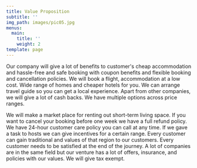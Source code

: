 ```yaml
---
title: Value Proposition
subtitle: ''
img_path: images/pic05.jpg
menus:
  main:
    title: ''
    weight: 2
template: page
---
```

Our company will give a lot of benefits to customer's cheap accommodation and hassle-free and safe booking with coupon benefits and flexible booking and cancellation policies. We will book a flight, accommodation at a low cost. Wide range of homes and cheaper hotels for you. We can arrange travel guide so you can get a local experience. Apart from other companies, we will give a lot of cash backs. We have multiple options across price ranges.

 We will make a market place for renting out short-term living space. If you want to cancel your booking before one week we have a full refund policy. We have 24-hour customer care policy you can call at any time. If we gave a task to hosts we can give incentives for a certain range. Every customer can gain traditional and values of that region to our customers. Every customer needs to be satisfied at the end of the journey. A lot of companies are in the same field but our venture has a lot of offers, insurance, and policies with our values. We will give tax exempt.
